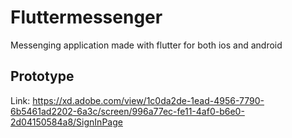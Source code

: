 # Fluttermessenger

Messenging application made with flutter for both ios and android

## Prototype
Link:
https://xd.adobe.com/view/1c0da2de-1ead-4956-7790-6b5461ad2202-6a3c/screen/996a77ec-fe11-4af0-b6e0-2d04150584a8/SignInPage

